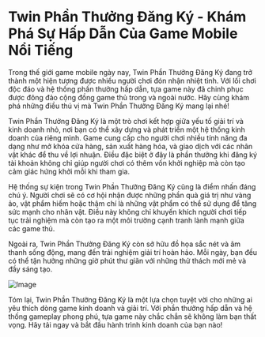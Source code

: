 # Twin Phần Thưởng Đăng Ký - Khám Phá Sự Hấp Dẫn Của Game Mobile Nổi Tiếng

Trong thế giới game mobile ngày nay, Twin Phần Thưởng Đăng Ký đang trở thành một hiện tượng được nhiều người chơi đón nhận nhiệt tình. Với lối chơi độc đáo và hệ thống phần thưởng hấp dẫn, tựa game này đã chinh phục được đông đảo cộng đồng game thủ trong và ngoài nước. Hãy cùng khám phá những điều thú vị mà Twin Phần Thưởng Đăng Ký mang lại nhé!

Twin Phần Thưởng Đăng Ký là một trò chơi kết hợp giữa yếu tố giải trí và kinh doanh nhỏ, nơi bạn có thể xây dựng và phát triển một hệ thống kinh doanh của riêng mình. Game cung cấp cho người chơi nhiều tính năng đa dạng như mở khóa cửa hàng, sản xuất hàng hóa, và giao dịch với các nhân vật khác để thu về lợi nhuận. Điều đặc biệt ở đây là phần thưởng khi đăng ký tài khoản không chỉ giúp người chơi có thêm vốn khởi nghiệp mà còn tạo cảm giác hứng khởi mỗi khi tham gia.

Hệ thống sự kiện trong Twin Phần Thưởng Đăng Ký cũng là điểm nhấn đáng chú ý. Người chơi sẽ có cơ hội nhận được những phần quà giá trị như vàng ảo, vật phẩm hiếm hoặc thậm chí là những vật phẩm có thể sử dụng để tăng sức mạnh cho nhân vật. Điều này không chỉ khuyến khích người chơi tiếp tục trải nghiệm mà còn tạo ra một môi trường cạnh tranh lành mạnh giữa các game thủ.

Ngoài ra, Twin Phần Thưởng Đăng Ký còn sở hữu đồ họa sắc nét và âm thanh sống động, mang đến trải nghiệm giải trí hoàn hảo. Mỗi ngày, bạn đều có thể tận hưởng những giờ phút thư giãn với những thử thách mới mẻ và đầy sáng tạo.

![Image](https://github.com/user-attachments/assets/bd51ea9f-0666-407b-a7a7-98ead6de688c)

Tóm lại, Twin Phần Thưởng Đăng Ký là một lựa chọn tuyệt vời cho những ai yêu thích dòng game kinh doanh và giải trí. Với phần thưởng hấp dẫn và hệ thống gameplay phong phú, tựa game này chắc chắn sẽ không làm bạn thất vọng. Hãy tải ngay và bắt đầu hành trình kinh doanh của bạn nào!